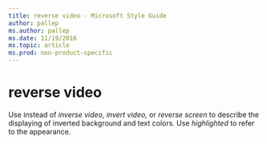 ```yaml
---
title: reverse video - Microsoft Style Guide
author: pallep
ms.author: pallep
ms.date: 11/19/2016
ms.topic: article
ms.prod: non-product-specific
---
```


# reverse video

Use instead of *inverse video,* *invert video,* or *reverse screen* to describe the displaying of inverted background and text colors. Use *highlighted* to refer to the appearance.
